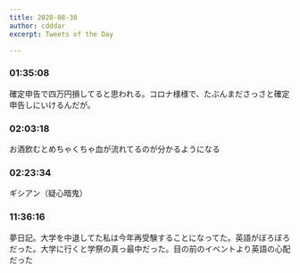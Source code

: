 ```yaml
---
title: 2020-08-30
author: cdddar
excerpt: Tweets of the Day

---
```


### 01:35:08

確定申告で四万円損してると思われる。コロナ様様で、たぶんまださっさと確定申告しにいけるんだが。

### 02:03:18

お酒飲むとめちゃくちゃ血が流れてるのが分かるようになる

### 02:23:34

ギシアン（疑心暗鬼）

### 11:36:16

夢日記。大学を中退してた私は今年再受験することになってた。英語がぼろぼろだった。大学に行くと学祭の真っ最中だった。目の前のイベントより英語の心配だった
